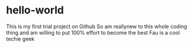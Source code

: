 # hello-world
This is my first trial project on Github
So am reallynew to this whole coding thing and am willing to put 100% effort to become the best
Fau is a cool techie geek

